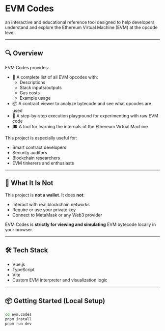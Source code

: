 # EVM Codes

 an interactive and educational reference tool designed to help developers understand and explore the Ethereum Virtual Machine (EVM) at the opcode level.

---

## 🔍 Overview

EVM Codes provides:

- 🧠 A complete list of all EVM opcodes with:
  - Descriptions
  - Stack inputs/outputs
  - Gas costs
  - Example usage
- 📦 A contract viewer to analyze bytecode and see what opcodes are used
- 🧪 A step-by-step execution playground for experimenting with raw EVM code
- 🎓 A tool for learning the internals of the Ethereum Virtual Machine

This project is especially useful for:

- Smart contract developers
- Security auditors
- Blockchain researchers
- EVM tinkerers and enthusiasts

---

## 🚫 What It Is Not

This project is **not a wallet**. It does **not**:

- Interact with real blockchain networks
- Require or use your private key
- Connect to MetaMask or any Web3 provider

EVM Codes is **strictly for viewing and simulating** EVM bytecode locally in your browser.

---


## 🛠 Tech Stack

- Vue.js
- TypeScript
- Vite
- Custom EVM interpreter and visualization logic

---

## 📦 Getting Started (Local Setup)

```bash
cd evm.codes
pnpm install
pnpm run dev
